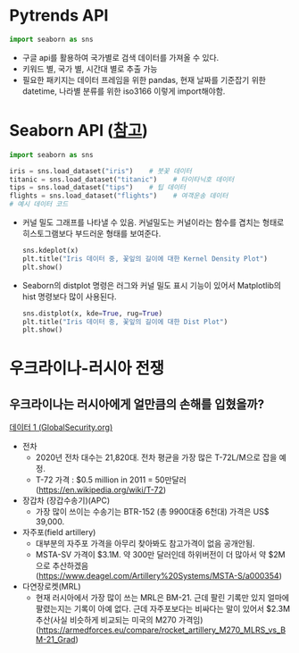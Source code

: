 # Pytrends API
``` python 
import seaborn as sns 
```
- 구글 api를 활용하여 국가별로 검색 데이터를 가져올 수 있다.
- 키워드 별, 국가 별, 시간대 별로 추출 가능
- 필요한 패키지는 데이터 프레임을 위한 pandas, 현재 날짜를 기준잡기 위한 datetime, 나라별 분류를 위한 iso3166 이렇게 import해야함.


# Seaborn API ([참고](https://datascienceschool.net/01%20python/05.04%20%EC%8B%9C%EB%B3%B8%EC%9D%84%20%EC%82%AC%EC%9A%A9%ED%95%9C%20%EB%8D%B0%EC%9D%B4%ED%84%B0%20%EB%B6%84%ED%8F%AC%20%EC%8B%9C%EA%B0%81%ED%99%94.html))
``` python 
import seaborn as sns 
```

``` python 
iris = sns.load_dataset("iris")    # 붓꽃 데이터
titanic = sns.load_dataset("titanic")    # 타이타닉호 데이터
tips = sns.load_dataset("tips")    # 팁 데이터
flights = sns.load_dataset("flights")    # 여객운송 데이터
# 예시 데이터 코드
```
- 커널 밀도 그래프를 나타낼 수 있음. 커널밀도는 커널이라는 함수를 겹치는 형태로 히스토그램보다 부드러운 형태를 보여준다.

    ``` python 
    sns.kdeplot(x)
    plt.title("Iris 데이터 중, 꽃잎의 길이에 대한 Kernel Density Plot")
    plt.show()
    ```

- Seaborn의 distplot 명령은 러그와 커널 밀도 표시 기능이 있어서 Matplotlib의 hist 명령보다 많이 사용된다.

    ``` python 
    sns.distplot(x, kde=True, rug=True)
    plt.title("Iris 데이터 중, 꽃잎의 길이에 대한 Dist Plot")
    plt.show()
    ```

# 우크라이나-러시아 전쟁
## 우크라이나는 러시아에게 얼만큼의 손해를 입혔을까?
[데이터 1 (GlobalSecurity.org)](https://www.globalsecurity.org/military/world/russia/army-equipment.htm)
- 전차
    - 2020년 전차 대수는 21,820대. 전차 평균을 가장 많은 T-72L/M으로 잡을 예정.
    - T-72 가격 : $0.5 million in 2011 = 50만달러 (https://en.wikipedia.org/wiki/T-72)
- 장갑차 (장갑수송기)(APC)
    - 가장 많이 쓰이는 수송기는 BTR-152 (총 9900대중 6천대) 가격은 	US$ 39,000.
- 자주포(field artillery)
    - 대부분의 자주포 가격을 아무리 찾아봐도 참고가격이 없음 공개안됨.
    - MSTA-SV 가격이 $3.1M. 약 300만 달러인데 하위버전이 더 많아서 약 $2M으로 추산하겠음 (https://www.deagel.com/Artillery%20Systems/MSTA-S/a000354)
- 다연장로켓(MRL)
    - 현재 러시아에서 가장 많이 쓰는 MRL은 BM-21. 근데 팔린 기록만 있지 얼마에 팔렸는지는 기록이 아예 없다. 근데 자주포보다는 비싸다는 말이 있어서 $2.3M 추산(사실 비슷하게 비교되는 미국의 M270 가격임) (https://armedforces.eu/compare/rocket_artillery_M270_MLRS_vs_BM-21_Grad)

